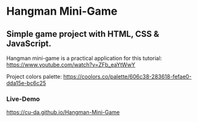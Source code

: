 # Hangman Mini-Game
## Simple game project with HTML, CSS & JavaScript.

Hangman mini-game is a practical application for this tutorial:
https://www.youtube.com/watch?v=ZFb_eaYtWwY

Project colors palette:
https://coolors.co/palette/606c38-283618-fefae0-dda15e-bc6c25

### Live-Demo
https://cu-da.github.io/Hangman-Mini-Game